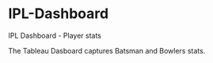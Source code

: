 # IPL-Dashboard
IPL Dashboard - Player stats

The Tableau Dasboard captures Batsman and Bowlers stats. 
